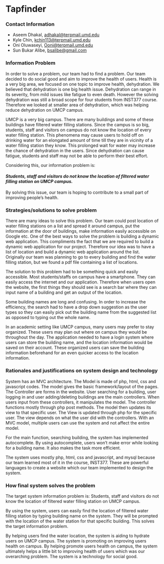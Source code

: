 # Tapfinder #

### Contact Information ###
* Aseem Dhakal, adhakal@terpmail.umd.edu
* Kyle Chin, kchin113@terpmail.umd.edu
* Oni Oluwaseyi, Ooni@terpmail.umd.edu
* Sun Bukar Alibe, bsalibe@gmail.com


### Information Problem ###

In order to solve a problem, our team had to find a problem. Our team decided to do social good and aim to improve the health of users. Health is a very big area, we focused on one topic to improve health, dehydration. We believed that dehydration is one big health issue. Dehydration can range in its severity, from mild issues like fatigue to even death. However the solving dehydration was still a broad scope for four students from INST377 course. Therefore we looked at smaller area of dehydration, which was helping reduce dehydration on UMCP campus. 

UMCP is a very big campus. There are many buildings and some of these buildings have filtered water filling stations. Since the campus is so big, students, staff and visitors on campus do not know the location of every water filling station. This phenomena may cause users to hold off on drinking water for an elongated amount of time till they are in vicinity of a water filling station they know. This prolonged wait for water may increase the chance of dehydration in the users. Since dehydration can cause fatigue, students and staff may not be able to perform their best effort.

Considering this, our information problem is:

#### *Students, staff and visitors do not know the location of filtered water filling station on UMCP campus.* ####

By solving this issue, our team is hoping to contribute to a small part of improving people’s health.



### Strategies/solutions to solve problem ###

There are many ideas to solve this problem. Our team could post location of water filling stations on a list and spread it around campus, put the information at the door of buildings, make information easily accessible on Google etc. One of the best ways to solve the problem is building a dynamic web application. This compliments the fact that we are required to build a dynamic web application for our project. Therefore our idea was to have a list of location and build a dynamic web application around the list. Originally our team was planning to go to every building and find the water filling station, but we found a pdf file containing a list of locations. 

The solution to this problem had to be something quick and easily accessible. Most students/staffs on campus have a smartphone. They can easily access the internet and our application. Therefore when users open the website, the first things they should see is a search bar where they can input name of a building and get an output of the location. 

Some building names are long and confusing. In order to increase the efficiency, the search had to have a drop down suggestion as the user types so they can easily pick out the building name from the suggested list as opposed to typing out the whole name.

In an academic setting like UMCP campus, many users may prefer to stay organized. These users may plan out where on campus they would be throughout the day. The application needed to have a login system where users can store the building name, and the location information would be saved on their account. These organized users can save the building information beforehand for an even quicker access to the location information. 

### Rationales and justifications on system design and technology ###

System has an MVC architecture.
The Model is made of php, html, css and javascript codes. The model gives the basic framework/layout of the pages.
The Controller are forms in the website. User searching for a building, user logging in and user adding/deleting buildings are the main controllers. When users input from these controllers, it manipulates the model. The controller functions mostly through php post methods. The model then updates its view to that specific user.
The View is updated through php for the specific user. The view depends on what the user did with the controllers. 
With an MVC model, multiple users can use the system and not affect the entire model. 

For the main function, searching building, the system has implemented autocomplete. By using autocomplete, users won’t make error while looking for a building name. It also makes the task more efficient.

The system uses mostly php, html, css and javascript, and mysql because our team learned most of it in the course, INST377. These are powerful languages to create a website which our team implemented to design the system.


### How final system solves the problem ###

The target system information problem is:
Students, staff and visitors do not know the location of filtered water filling station on UMCP campus.

By using the system, users can easily find the location of filtered water filling station by typing building name on the system. They will be prompted with the location of the water station for that specific building. This solves the target information problem.

By helping users find the water location, the system is aiding to hydrate users on UMCP campus. The system is promoting on improving users health on campus. By helping promote users health on campus, the system ultimately helps a little bit to improving health of users which was our overarching problem. The system is a technology for social good.
